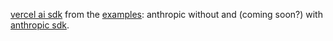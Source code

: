 [vercel ai sdk](https://sdk.vercel.ai/) from the [examples](https://sdk.vercel.ai/docs/api-reference/use-chat): anthropic without and (coming soon?) with [anthropic sdk](https://docs.anthropic.com/claude/reference/client-sdks).
